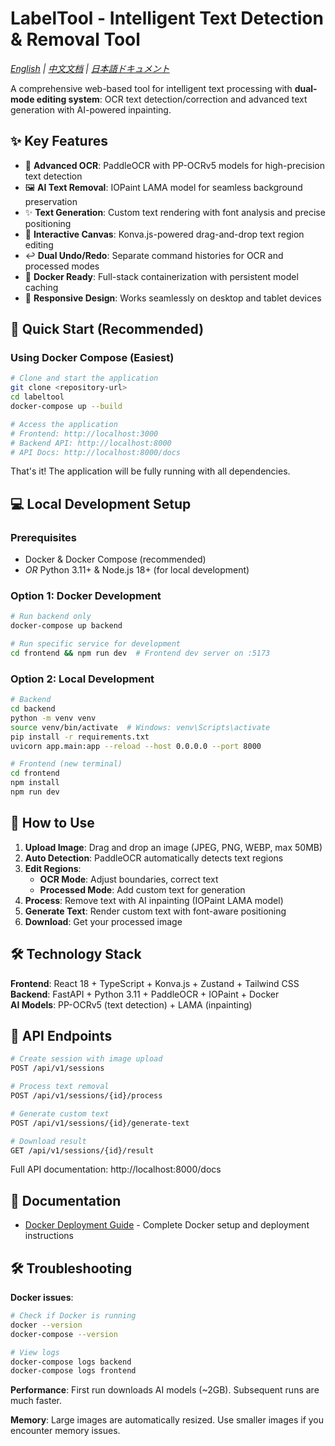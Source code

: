 # LabelTool - Intelligent Text Detection & Removal Tool

*[English](README.md) | [中文文档](README.zh-CN.md) | [日本語ドキュメント](README.ja.md)*

A comprehensive web-based tool for intelligent text processing with **dual-mode editing system**: OCR text detection/correction and advanced text generation with AI-powered inpainting.

## ✨ Key Features

- 🤖 **Advanced OCR**: PaddleOCR with PP-OCRv5 models for high-precision text detection
- 🖼️ **AI Text Removal**: IOPaint LAMA model for seamless background preservation
- ✨ **Text Generation**: Custom text rendering with font analysis and precise positioning
- 🎨 **Interactive Canvas**: Konva.js-powered drag-and-drop text region editing
- ↩️ **Dual Undo/Redo**: Separate command histories for OCR and processed modes
- 🐳 **Docker Ready**: Full-stack containerization with persistent model caching
- 📱 **Responsive Design**: Works seamlessly on desktop and tablet devices

## 🚀 Quick Start (Recommended)

### Using Docker Compose (Easiest)

```bash
# Clone and start the application
git clone <repository-url>
cd labeltool
docker-compose up --build

# Access the application
# Frontend: http://localhost:3000
# Backend API: http://localhost:8000
# API Docs: http://localhost:8000/docs
```

That's it! The application will be fully running with all dependencies.

## 💻 Local Development Setup

### Prerequisites
- Docker & Docker Compose (recommended)
- *OR* Python 3.11+ & Node.js 18+ (for local development)

### Option 1: Docker Development
```bash
# Run backend only
docker-compose up backend

# Run specific service for development
cd frontend && npm run dev  # Frontend dev server on :5173
```

### Option 2: Local Development
```bash
# Backend
cd backend
python -m venv venv
source venv/bin/activate  # Windows: venv\Scripts\activate
pip install -r requirements.txt
uvicorn app.main:app --reload --host 0.0.0.0 --port 8000

# Frontend (new terminal)
cd frontend
npm install
npm run dev
```

## 🎯 How to Use

1. **Upload Image**: Drag and drop an image (JPEG, PNG, WEBP, max 50MB)
2. **Auto Detection**: PaddleOCR automatically detects text regions
3. **Edit Regions**: 
   - **OCR Mode**: Adjust boundaries, correct text
   - **Processed Mode**: Add custom text for generation
4. **Process**: Remove text with AI inpainting (IOPaint LAMA model)
5. **Generate Text**: Render custom text with font-aware positioning
6. **Download**: Get your processed image

## 🛠️ Technology Stack

**Frontend**: React 18 + TypeScript + Konva.js + Zustand + Tailwind CSS  
**Backend**: FastAPI + Python 3.11 + PaddleOCR + IOPaint + Docker  
**AI Models**: PP-OCRv5 (text detection) + LAMA (inpainting)

## 🔧 API Endpoints

```bash
# Create session with image upload
POST /api/v1/sessions

# Process text removal
POST /api/v1/sessions/{id}/process

# Generate custom text
POST /api/v1/sessions/{id}/generate-text

# Download result
GET /api/v1/sessions/{id}/result
```

Full API documentation: http://localhost:8000/docs

## 📖 Documentation

- [Docker Deployment Guide](DOCKER.md) - Complete Docker setup and deployment instructions

## 🛠️ Troubleshooting

**Docker issues**:
```bash
# Check if Docker is running
docker --version
docker-compose --version

# View logs
docker-compose logs backend
docker-compose logs frontend
```

**Performance**: First run downloads AI models (~2GB). Subsequent runs are much faster.

**Memory**: Large images are automatically resized. Use smaller images if you encounter memory issues.